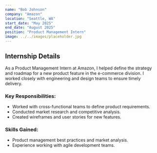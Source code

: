 ```yaml
---
name: "Bob Johnson"
company: "Amazon"
location: "Seattle, WA"
start_date: "May 2025"
end_date: "August 2025"
position: "Product Management Intern"
image: ../../images/placeholder.jpg
---
```


## Internship Details

As a Product Management Intern at Amazon, I helped define the strategy and roadmap for a new product feature in the e-commerce division. I worked closely with engineering and design teams to ensure timely delivery.

### Key Responsibilities:
- Worked with cross-functional teams to define product requirements.
- Conducted market research and competitive analysis.
- Created wireframes and user stories for new features.

### Skills Gained:
- Product management best practices and market analysis.
- Experience working with agile development teams.
